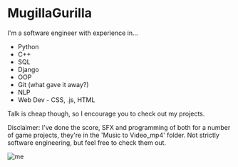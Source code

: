 # MugillaGurilla

I'm a software engineer with experience in...
* Python
* C++ 
* SQL
* Django
* OOP
* Git (what gave it away?)
* NLP
* Web Dev - CSS, .js, HTML

Talk is cheap though, so I encourage you to check out my projects. 

Disclaimer: I've done the score, SFX and programming of both for a number of game projects, they're in the 'Music to Video_mp4' folder. Not strictly software engineering, but feel free to check them out. 

![me](Cormac-002.jpg)